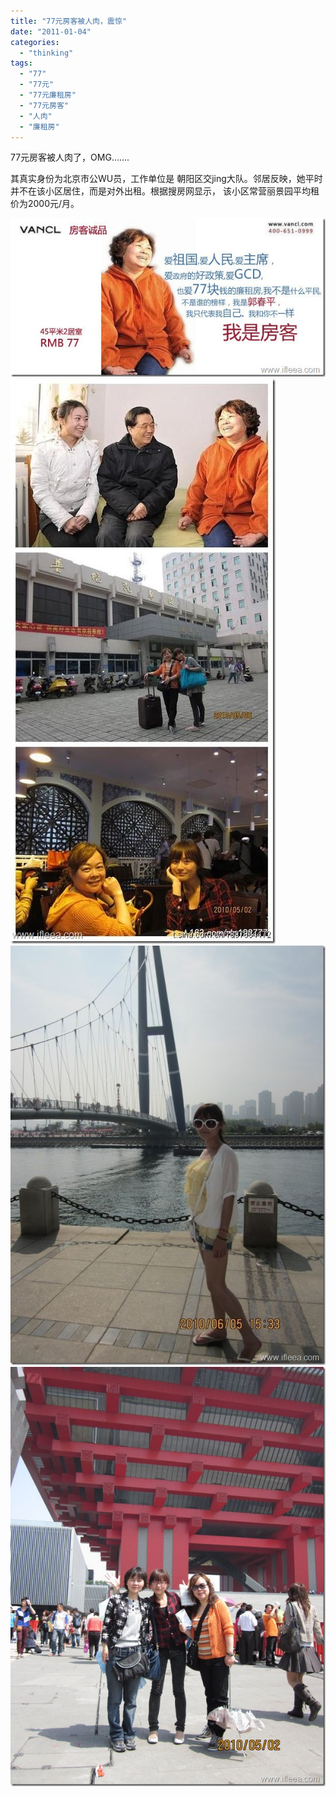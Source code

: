 ```yaml
---
title: "77元房客被人肉，震惊"
date: "2011-01-04"
categories: 
  - "thinking"
tags: 
  - "77"
  - "77元"
  - "77元廉租房"
  - "77元房客"
  - "人肉"
  - "廉租房"
---
```


77元房客被人肉了，OMG.......

其真实身份为北京市公WU员，工作单位是 朝阳区交jing大队。邻居反映，她平时并不在该小区居住，而是对外出租。根据搜房网显示， 该小区常营丽景园平均租价为2000元/月。

[![23178403201101021003171135363458671_000](images/23178403201101021003171135363458671_000_thumb.jpg "23178403201101021003171135363458671_000")](http://blog.natt.cc/wp-content/uploads/2011/01/23178403201101021003171135363458671_000.jpg)[![23178403201101021003171135363458671_003](images/23178403201101021003171135363458671_003_thumb.jpg "23178403201101021003171135363458671_003")](http://blog.natt.cc/wp-content/uploads/2011/01/23178403201101021003171135363458671_003.jpg)  [![23178403201101021003171135363458671_001](images/23178403201101021003171135363458671_001_thumb.jpg "23178403201101021003171135363458671_001")](http://blog.natt.cc/wp-content/uploads/2011/01/23178403201101021003171135363458671_001.jpg) [![23178403201101021003171135363458671_002](images/23178403201101021003171135363458671_002_thumb.jpg "23178403201101021003171135363458671_002")](http://blog.natt.cc/wp-content/uploads/2011/01/23178403201101021003171135363458671_002.jpg)
